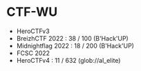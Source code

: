 # CTF-WU

- HeroCTFv3
- BreizhCTF 2022 : 38 / 100 (B'Hack'UP)
- Midnightflag 2022 : 18 / 200 (B'Hack'UP)
- FCSC 2022
- HeroCTFv4 : 11 / 632 (glob://al_elite)
